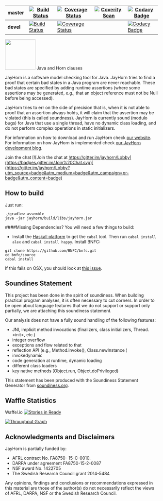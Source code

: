 | **master** | [![Build Status](https://travis-ci.org/jayhorn/jayhorn.svg?branch=master)](https://travis-ci.org/jayhorn/jayhorn) | [![Coverage Status](https://coveralls.io/repos/jayhorn/jayhorn/badge.svg?branch=master&service=github)](https://coveralls.io/github/jayhorn/jayhorn?branch=master) | [![Coverity Scan](https://scan.coverity.com/projects/6013/badge.svg)](https://scan.coverity.com/projects/6013) | [![Codacy Badge](https://api.codacy.com/project/badge/Grade/28a133096dce4f4396f27459af39afd4)](https://www.codacy.com/app/martinschaef/jayhorn?utm_source=github.com&amp;utm_medium=referral&amp;utm_content=jayhorn/jayhorn&amp;utm_campaign=Badge_Grade) |
| --- | --- | --- | --- | --- |
| **devel** | [![Build Status](https://travis-ci.org/jayhorn/jayhorn.svg?branch=devel)](https://travis-ci.org/jayhorn/jayhorn) | [![Coverage Status](https://coveralls.io/repos/jayhorn/jayhorn/badge.svg?branch=devel&service=github)](https://coveralls.io/github/jayhorn/jayhorn?branch=devel) | | [![Codacy Badge](https://api.codacy.com/project/badge/Grade/28a133096dce4f4396f27459af39afd4)](https://www.codacy.com/app/martinschaef/jayhorn?utm_source=github.com&amp;utm_medium=referral&amp;utm_content=jayhorn/jayhorn&amp;utm_campaign=Badge_Grade) | 


<img src="http://jayhorn.github.io/jayhorn/images/rhino.png" height=100> Java and Horn clauses

JayHorn is a software model checking tool for Java. JayHorn tries to find a proof that certain bad states in a Java program are never reachable. These bad states are specified by adding runtime assertions (where some assertions may be generated, e.g., that an object reference must not be Null before being accessed). 


JayHorn tries to err on the side of precision that is, when it is not able to proof that an assertion always holds, it will claim that the assertion may be violated (this is called soundness). JayHorn is currently sound (modulo bugs) for Java that use a single thread, have no dynamic class loading, and do not perform complex operations in static initializers.

For information on how to download and run JayHorn check [our website](http://jayhorn.github.io/jayhorn/). For information on how JayHorn is implemented check
[our JayHorn development blog](http://jayhorn.github.io/jayhorn/jekyll/2016/08/01/model-checking-java/).


Join the chat [![Join the chat at https://gitter.im/jayhorn/Lobby](https://badges.gitter.im/Join%20Chat.svg)](https://gitter.im/jayhorn/Lobby?utm_source=badge&utm_medium=badge&utm_campaign=pr-badge&utm_content=badge)

## How to build

Just run:
```
./gradlew assemble
java -jar jayhorn/build/libs/jayhorn.jar 
```

####Missing Dependencies?
You will need a few things to build:
- Install the [Haskall platform](https://www.haskell.org/platform/) to get the 
`cabal` tool. Then run `cabal install alex` and `cabal install happy`. 
Install BNFC:
```
git clone https://github.com/BNFC/bnfc.git
cd bnfc/source
cabal install
```
If this fails on OSX, you should look at [this issue](https://github.com/haskell/haskell-platform/issues/304).


## Soundines Statement
This project has been done in the spirit of soundiness. When building practical program analyses, it is often necessary to cut corners. In order to be open about language features that we do not support or support only partially, we are attaching this soundiness statement.

Our analysis does not have a fully sound handling of the following features:
- JNI, implicit method invocations (finalizers, class initializers, Thread.&lt;init&gt;, etc.)
- integer overflow
- exceptions and flow related to that
- reflection API (e.g., Method.invoke(), Class.newInstance )
- invokedynamic
- code generation at runtime, dynamic loading
- different class loaders
- key native methods (Object.run, Object.doPrivileged)

This statement has been produced with the Soundiness Statement Generator from [soundiness.org](http://soundiness.org).

## Waffle Statistics
Waffel.io [![Stories in Ready](https://badge.waffle.io/jayhorn/jayhorn.svg?label=ready&title=Ready)](http://waffle.io/jayhorn/jayhorn)


[![Throughput Graph](https://graphs.waffle.io/jayhorn/jayhorn/throughput.svg)](https://waffle.io/jayhorn/jayhorn/metrics/throughput)

## Acknowledgments and Disclaimers

JayHorn is partially funded by:

   * AFRL contract No. FA8750- 15-C-0010.
   * DARPA under agreement FA8750-15-2-0087
   * NSF award No. 1422705
   * The Swedish Research Council grant 2014-5484
   
Any opinions, findings and conclusions or recommendations expressed in
this material are those of the author(s) do not necessarily
reflect the views of AFRL, DARPA, NSF or the Swedish Research Council.

